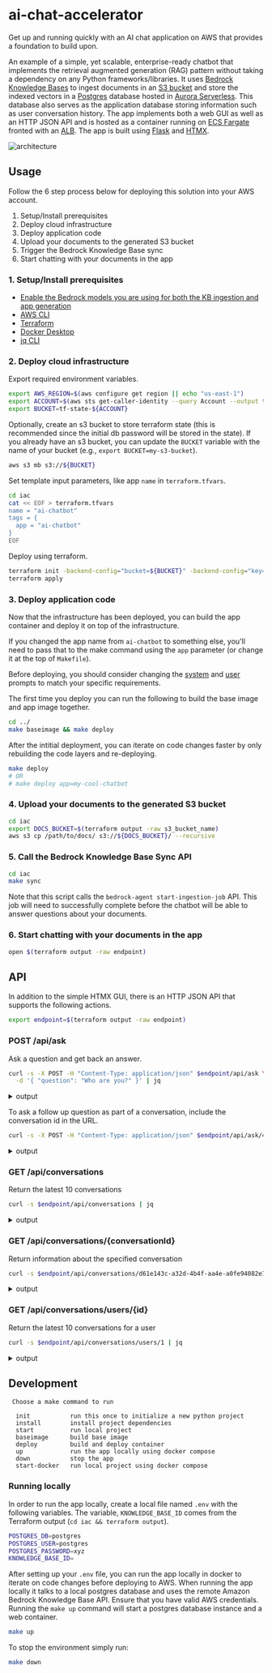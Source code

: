 # ai-chat-accelerator

Get up and running quickly with an AI chat application on AWS that provides a foundation to build upon.

An example of a simple, yet scalable, enterprise-ready chatbot that implements the retrieval augmented generation (RAG) pattern without taking a dependency on any Python frameworks/libraries. It uses [Bedrock Knowledge Bases](https://aws.amazon.com/bedrock/knowledge-bases/) to ingest documents in an [S3 bucket](https://aws.amazon.com/s3/) and store the indexed vectors in a [Postgres](https://www.postgresql.org/) database hosted in [Aurora Serverless](https://aws.amazon.com/rds/aurora/serverless/). This database also serves as the application database storing information such as user conversation history. The app implements both a web GUI as well as an HTTP JSON API and is hosted as a container running on [ECS Fargate](https://docs.aws.amazon.com/AmazonECS/latest/developerguide/AWS_Fargate.html) fronted with an [ALB](https://aws.amazon.com/elasticloadbalancing/application-load-balancer/). The app is built using [Flask](https://flask.palletsprojects.com) and [HTMX](https://htmx.org/).

![architecture](./architecture.png)


## Usage

Follow the 6 step process below for deploying this solution into your AWS account.

1. Setup/Install prerequisites
2. Deploy cloud infrastructure
3. Deploy application code
4. Upload your documents to the generated S3 bucket
5. Trigger the Bedrock Knowledge Base sync
6. Start chatting with your documents in the app


### 1. Setup/Install prerequisites

- [Enable the Bedrock models you are using for both the KB ingestion and app generation](https://docs.aws.amazon.com/bedrock/latest/userguide/model-access.html)
- [AWS CLI](https://docs.aws.amazon.com/cli/latest/userguide/getting-started-install.html)
- [Terraform](https://developer.hashicorp.com/terraform/tutorials/aws-get-started/install-cli)
- [Docker Desktop](https://www.docker.com/products/docker-desktop/)
- [jq CLI](https://jqlang.github.io/jq/download/)


### 2. Deploy cloud infrastructure

Export required environment variables.

```sh
export AWS_REGION=$(aws configure get region || echo "us-east-1")
export ACCOUNT=$(aws sts get-caller-identity --query Account --output text)
export BUCKET=tf-state-${ACCOUNT}
```

Optionally, create an s3 bucket to store terraform state (this is recommended since the initial db password will be stored in the state). If you already have an s3 bucket, you can update the `BUCKET` variable with the name of your bucket (e.g., `export BUCKET=my-s3-bucket`).

```sh
aws s3 mb s3://${BUCKET}
```

Set template input parameters, like app `name` in `terraform.tfvars`.

```sh
cd iac
cat << EOF > terraform.tfvars
name = "ai-chatbot"
tags = {
  app = "ai-chatbot"
}
EOF
```

Deploy using terraform.

```sh
terraform init -backend-config="bucket=${BUCKET}" -backend-config="key=ai-chatbot.tfstate"
terraform apply
```


### 3. Deploy application code

Now that the infrastructure has been deployed, you can build the app container and deploy it on top of the infrastructure.

If you changed the app name from `ai-chatbot` to something else, you'll need to pass that to the make command using the `app` parameter (or change it at the top of `Makefile`).

Before deploying, you should consider changing the [system](./prompts/claude3/haiku-v1/system.md) and [user](./prompts/claude3/haiku-v1/user.md) prompts to match your specific requirements.

The first time you deploy you can run the following to build the base image and app image together.

```sh
cd ../
make baseimage && make deploy
```

After the intitial deployment, you can iterate on code changes faster by only rebuilding the code layers and re-deploying.

```sh
make deploy
# OR
# make deploy app=my-cool-chatbot
```


### 4. Upload your documents to the generated S3 bucket

```sh
cd iac
export DOCS_BUCKET=$(terraform output -raw s3_bucket_name)
aws s3 cp /path/to/docs/ s3://${DOCS_BUCKET}/ --recursive
```


### 5. Call the Bedrock Knowledge Base Sync API

```sh
cd iac
make sync
```
Note that this script calls the `bedrock-agent start-ingestion-job` API.  This job will need to successfully complete before the chatbot will be able to answer questions about your documents.


### 6. Start chatting with your documents in the app

```sh
open $(terraform output -raw endpoint)
```


## API

In addition to the simple HTMX GUI, there is an HTTP JSON API that supports the following actions.

```sh
export endpoint=$(terraform output -raw endpoint)
```


### POST /api/ask

Ask a question and get back an answer.

```sh
curl -s -X POST -H "Content-Type: application/json" $endpoint/api/ask \
  -d '{ "question": "Who are you?" }' | jq
```
<details>
<summary>output</summary>

```json
{
  "answer": "...",
  "conversationId": "46ac5045-49b4-487c-b3a0-64d82462ad76"
}
```
</details>

To ask a follow up question as part of a conversation, include the conversation id in the URL.

```sh
curl -s -X POST -H "Content-Type: application/json" $endpoint/api/ask/46ac5045-49b4-487c-b3a0-64d82462ad76 -d '{ "question": What are you capable of?" }' | jq
```
<details>
<summary>output</summary>

```json
{
  "answer": "...",
  "conversationId": "46ac5045-49b4-487c-b3a0-64d82462ad76"
}
```
</details>

### GET /api/conversations

Return the latest 10 conversations

```sh
curl -s $endpoint/api/conversations | jq
```
<details>
<summary>output</summary>

```json
[
  {
    "conversationId": "d61e143c-a32d-4b4f-aa4e-a0fe94082e77",
    "created": "2024-04-10T22:04:36.813819+00:00",
    "questions": [
      {
        "a": "...",
        "created": "2024-04-10 22:04:40.657402+00:00",
        "q": "..."
      }
    ],
    "userId": "1"
  },
  {
    "conversationId": "aaddc6aa-7c51-4b0a-800d-53e72b05524f",
    "created": "2024-04-10T22:01:16.071982+00:00",
    "questions": [
      {
        "a": "...",
        "created": "2024-04-10 22:01:18.500971+00:00",
        "q": "..."
      },
      {
        "a": "...",
        "created": "2024-04-10 22:01:27.328482+00:00",
        "q": "..."
      }
    ],
    "userId": "1"
  }
]
```
</details>

### GET /api/conversations/{conversationId}

Return information about the specified conversation

```sh
curl -s $endpoint/api/conversations/d61e143c-a32d-4b4f-aa4e-a0fe94082e77 | jq
```
<details>
<summary>output</summary>

```json
{
  "conversationId": "d61e143c-a32d-4b4f-aa4e-a0fe94082e77",
  "created": "2024-04-10T22:04:36.813819+00:00",
  "questions": [
    {
      "a": "...",
      "created": "2024-04-10 22:04:40.657402+00:00",
      "q": "..."
    }
  ],
  "userId": "1"
}
```
</details>

### GET /api/conversations/users/{id}

Return the latest 10 conversations for a user

```sh
curl -s $endpoint/api/conversations/users/1 | jq
```
<details>
<summary>output</summary>

```json
[
  {
    "conversationId": "d61e143c-a32d-4b4f-aa4e-a0fe94082e77",
    "created": "2024-04-10T22:04:36.813819+00:00",
    "questions": [
      {
        "a": "...",
        "created": "2024-04-10 22:04:40.657402+00:00",
        "q": "..."
      }
    ],
    "userId": "1"
  },
  {
    "conversationId": "aaddc6aa-7c51-4b0a-800d-53e72b05524f",
    "created": "2024-04-10T22:01:16.071982+00:00",
    "questions": [
      {
        "a": "...",
        "created": "2024-04-10 22:01:18.500971+00:00",
        "q": "..."
      },
      {
        "a": "...",
        "created": "2024-04-10 22:01:27.328482+00:00",
        "q": "..."
      }
    ],
    "userId": "1"
  }
]
```
</details>

## Development

```
 Choose a make command to run

  init           run this once to initialize a new python project
  install        install project dependencies
  start          run local project
  baseimage      build base image
  deploy         build and deploy container
  up             run the app locally using docker compose
  down           stop the app
  start-docker   run local project using docker compose
```


### Running locally

In order to run the app locally, create a local file named `.env` with the following variables. The variable, `KNOWLEDGE_BASE_ID` comes from the Terraform output (`cd iac && terraform output`).

```sh
POSTGRES_DB=postgres
POSTGRES_USER=postgres
POSTGRES_PASSWORD=xyz
KNOWLEDGE_BASE_ID=
```

After setting up your `.env` file, you can run the app locally in docker to iterate on code changes before deploying to AWS. When running the app locally it talks to a local postgres database and uses the remote Amazon Bedrock Knowledge Base API. Ensure that you have valid AWS credentials. Running the `make up` command will start a postgres database instance and a web container.

```sh
make up
```

To stop the environment simply run:

```sh
make down
```
